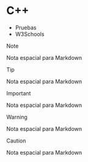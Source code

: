 # C++

- Pruebas
- W3Schools

> [!NOTE]
> Nota espacial para Markdown

> [!TIP]
> Nota espacial para Markdown

> [!IMPORTANT]
> Nota espacial para Markdown

> [!WARNING]
> Nota espacial para Markdown

> [!CAUTION]
> Nota espacial para Markdown
